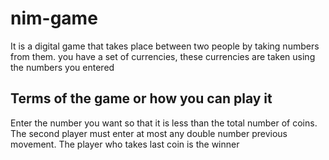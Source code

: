 # nim-game
It is a digital game that takes place between two people by taking numbers from them. you have a set of currencies, these currencies are taken using the numbers you entered

## Terms of the game or how you can play it
Enter the number you want so that it is less than the total number of coins. The second player must enter at most any double number previous movement. The player who takes last coin is the winner
